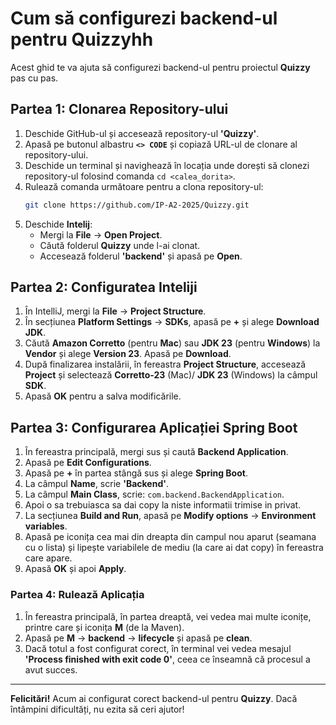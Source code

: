 # Cum să configurezi backend-ul pentru **Quizzy**hh

Acest ghid te va ajuta să configurezi backend-ul pentru proiectul **Quizzy** pas cu pas.

## Partea 1: Clonarea Repository-ului

1. Deschide GitHub-ul și accesează repository-ul **'Quizzy'**.
2. Apasă pe butonul albastru **`<> CODE`** și copiază URL-ul de clonare al repository-ului.
3. Deschide un terminal și navighează în locația unde dorești să clonezi repository-ul folosind comanda `cd <calea_dorita>`.
4. Rulează comanda următoare pentru a clona repository-ul:
   ```bash
   git clone https://github.com/IP-A2-2025/Quizzy.git
5. Deschide **Intelij**:
   - Mergi la **File** -> **Open Project**.
   - Căută folderul **Quizzy** unde l-ai clonat.
   - Accesează folderul **'backend'** și apasă pe **Open**.
  
## Partea 2: Configuratea Inteliji
1. În IntelliJ, mergi la **File** -> **Project Structure**.
2. În secțiunea **Platform Settings** -> **SDKs**, apasă pe **+** și alege **Download JDK**.
3. Căută **Amazon Corretto** (pentru **Mac**) sau **JDK 23** (pentru **Windows**) la **Vendor** și alege **Version 23**. Apasă pe **Download**.
4. După finalizarea instalării, în fereastra **Project Structure**, accesează **Project** și selectează **Corretto-23** (Mac)/ **JDK 23** (Windows) la câmpul **SDK**.
5. Apasă **OK** pentru a salva modificările.

## Partea 3: Configurarea Aplicației Spring Boot
1. În fereastra principală, mergi sus și caută **Backend Application**.
2. Apasă pe **Edit Configurations**.
3. Apasă pe **+** în partea stângă sus și alege **Spring Boot**.
4. La câmpul **Name**, scrie **'Backend'**.
5. La câmpul **Main Class**, scrie: `com.backend.BackendApplication`.
6. Apoi o sa trebuiasca sa dai copy la niste informatii trimise in privat.
7. La secțiunea **Build and Run**, apasă pe **Modify options** -> **Environment variables**.
8. Apasă pe iconița cea mai din dreapta din campul nou aparut (seamana cu o lista) și lipește variabilele de mediu (la care ai dat copy) în fereastra care apare.
9. Apasă **OK** și apoi **Apply**.

### Partea 4: Rulează Aplicația
1. În fereastra principală, în partea dreaptă, vei vedea mai multe iconițe, printre care și iconița **M** (de la Maven).
2. Apasă pe **M** -> **backend** -> **lifecycle** și apasă pe **clean**.
3. Dacă totul a fost configurat corect, în terminal vei vedea mesajul **'Process finished with exit code 0'**, ceea ce înseamnă că procesul a avut succes.

---

**Felicitări!** Acum ai configurat corect backend-ul pentru **Quizzy**. Dacă întâmpini dificultăți, nu ezita să ceri ajutor!
